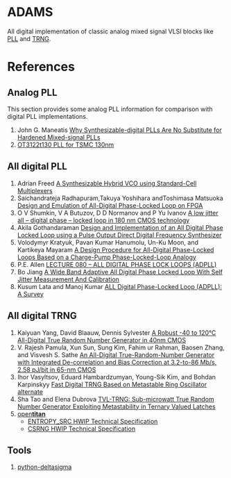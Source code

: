 # ADAMS

All digital implementation of classic analog mixed signal VLSI blocks like
[PLL](https://en.wikipedia.org/wiki/Phase-locked_loop) and
[TRNG](https://en.wikipedia.org/wiki/Hardware_random_number_generator).

# References

## Analog PLL

This section provides some analog PLL information for comparison with digital PLL implementations.

1. John G. Maneatis [Why Synthesizable-digital PLLs Are No Substitute for Hardened Mixed-signal PLLs](http://www.truecircuits.com/images/pdfs/TCI_Response_to_DeepChip_Article.pdf)
2. [OT3122t130 PLL for TSMC 130nm](https://ot1.com/ot3122t130-lp-pll-for-tsmc-130nm/)

## All digital PLL

1. Adrian Freed [A Synthesizable Hybrid VCO using Standard-Cell Multiplexers](http://diychip.org/ringoscillator.html)
2. Saichandrateja Radhapuram,Takuya Yoshihara andToshimasa Matsuoka [Design and Emulation of All-Digital Phase-Locked Loop on FPGA](https://res.mdpi.com/d_attachment/electronics/electronics-08-01307/article_deploy/electronics-08-01307-v2.pdf)
3. O V Shumkin, V A Butuzov, D D Normanov and P Yu Ivanov [A low jitter all – digital phase – locked loop in 180 nm CMOS technology](https://iopscience.iop.org/article/10.1088/1742-6596/675/4/042042/pdf)
4. Akila Gothandaraman [Design and Implementation of an All Digital Phase Locked Loop using a Pulse Output Direct Digital Frequency Synthesizer](https://trace.tennessee.edu/cgi/viewcontent.cgi?referer=https://www.google.com/&httpsredir=1&article=4030&context=utk_gradthes)
5. Volodymyr Kratyuk, Pavan Kumar Hanumolu, Un-Ku Moon, and Kartikeya Mayaram [A Design Procedure for All-Digital Phase-Locked Loops Based on a Charge-Pump Phase-Locked-Loop Analogy](https://web.engr.oregonstate.edu/~moon/research/files/cas2_mar_07_dpll.pdf)
6. P.E. Allen [LECTURE 080 – ALL DIGITAL PHASE LOCK LOOPS (ADPLL)](http://pallen.ece.gatech.edu/Academic/ECE_6440/Summer_2003/L080-ADPLL(2UP).pdf)
7. Bo Jiang [A Wide Band Adaptive All Digital Phase Locked Loop With Self Jitter Measurement And Calibration](https://scholarworks.uvm.edu/cgi/viewcontent.cgi?article=1561&context=graddis)
8. Kusum Lata and Manoj Kumar [ALL Digital Phase-Locked Loop (ADPLL): A Survey](http://www.ijfcc.org/papers/225-E353.pdf)

## All digital TRNG

1. Kaiyuan Yang, David Blaauw, Dennis Sylvester [A Robust -40 to 120°C All-Digital True Random Number Generator in 40nm CMOS](https://psylab.ece.uw.edu/documents/trng_vlsi.pdf)
2. V. Rajesh Pamula, Xun Sun, Sung Kim, Fahim ur Rahman, Baosen Zhang, and Visvesh S. Sathe [An All-Digital True-Random-Number Generator with Integrated De-correlation and Bias Correction at 3.2-to-86 Mb/s, 2.58 pJ/bit in 65-nm CMOS](https://psylab.ece.uw.edu/documents/trng_vlsi.pdf)
3. Ihor Vasyltsov, Eduard Hambardzumyan, Young-Sik Kim, and Bohdan Karpinskyy [Fast Digital TRNG Based on Metastable Ring Oscillator](https://iacr.org/archive/ches2008/51540162/51540162.pdf) [alternate](https://link.springer.com/content/pdf/10.1007%2F978-3-540-85053-3_11.pdf)
4. Sha Tao and Elena Dubrova [TVL-TRNG: Sub-microwatt True Random Number Generator
Exploiting Metastability in Ternary Valued Latches](https://www.computer.org/csdl/pds/api/csdl/proceedings/download-article/12OmNCd2rEO/pdf)
5. [open**titan**](https://opentitan.org/)
   * [ENTROPY_SRC HWIP Technical Specification](https://docs.opentitan.org/hw/ip/entropy_src/doc/index.html)
   * [CSRNG HWIP Technical Specification](https://docs.opentitan.org/hw/ip/csrng/doc/)

## Tools

1. [python-deltasigma](https://github.com/ggventurini/python-deltasigma)
